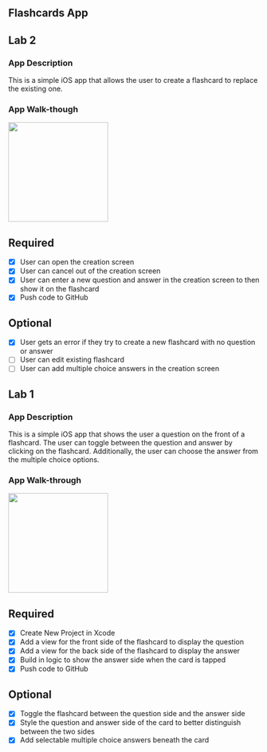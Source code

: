 ## Flashcards App

## Lab 2

### App Description
This is a simple iOS app that allows the user to create a flashcard to replace the existing one.

### App Walk-though
<img src="https://i.imgur.com/zKbX7fC.gif" width=200><br>


## Required
- [x] User can open the creation screen
- [x] User can cancel out of the creation screen
- [x] User can enter a new question and answer in the creation screen to then show it on the flashcard
- [x] Push code to GitHub
## Optional
- [x] User gets an error if they try to create a new flashcard with no question or answer
- [ ] User can edit existing flashcard
- [ ] User can add multiple choice answers in the creation screen

## Lab 1

### App Description
This is a simple iOS app that shows the user a question on the front of a flashcard. The user can toggle between the question and answer by clicking on the flashcard. Additionally, the user can choose the answer from the multiple choice options. 

### App Walk-through
<img src="https://i.imgur.com/8nzsYPj.gif" width=200><br>


## Required
- [x] Create New Project in Xcode
- [x] Add a view for the front side of the flashcard to display the question
- [x] Add a view for the back side of the flashcard to display the answer
- [x] Build in logic to show the answer side when the card is tapped
- [x] Push code to GitHub
## Optional
- [x] Toggle the flashcard between the question side and the answer side
- [x] Style the question and answer side of the card to better distinguish between the two sides
- [x] Add selectable multiple choice answers beneath the card
